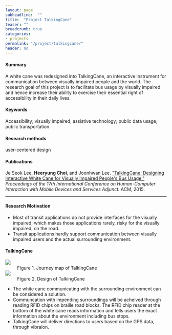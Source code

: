 ```yaml
---
layout: page
subheadline:  ""
title:  "Project TalkingCane"
teaser: ""
breadcrumb: true
categories:
- projects
permalink: "/project/talkingcane/"
header: no
---
```


<h4> Summary </h4>
A white cane was redesigned into TalkingCane, an interactive instrument for communication between visually impaired people and the world. The research goal of this project is to facilitate bus usage by visually impaired and hence increase their ability to exercise their essential right of accessibility in their daily lives.

<h4> Keywords </h4>
Accessibility; visually impaired; assistive technology; public data usage; public transportation

<h4> Research methods </h4>
user-centered design

<h4> Publications </h4>
Je Seok Lee, <strong>Heeryung Choi</strong>, and Joonhwan Lee. <a href = "http://dl.acm.org/citation.cfm?id=2793686">"TalkingCane: Designing Interactive White Cane for Visually Impaired People's Bus Usage." </a> <em>Proceedings of the 17th International Conference on Human-Computer Interaction with Mobile Devices and Services Adjunct.</em> ACM, 2015.


<hr>


<h4> Research Motivation </h4>
<ul>
    <li> Most of transit applications do not provide interfaces for the visually impaired, which makes those applications rarely, risky for the visually impaired, on the road.
    </li>
<li> Transit applications hardly support communication between visually impaired users and the actual surrounding environment.
    </li> 
</ul>

<h4> TalkingCane </h4>
<div class = "row">
    <div class="medium-8 columns">
        <img src = "http://heeryung.github.com/images/mobilehci-302x182.png">
        <br> Figure 1. Journey map of TalkingCane
    </div>
    <div class="medium-4 columns">
        <img src = "http://heeryung.github.com/images/talking_cane.jpg">
        <br> Figure 2. Design of TalkingCane
    </div>
</div>
<ul>
    <li> The white cane communicating with the surrounding environment can be considered a solution.
    </li>
    <li> Communcation with impending surroundings will be acheived through reading RFID chips on braille road blocks. The RFID chip reader at the bottom of the white cane reads information and tells users the exact information about the environment including bus stops. 
    </li>
    <li> TalkingCane will deliver directions to users based on the GPS data, through vibraion. 
    </li>
</ul>



